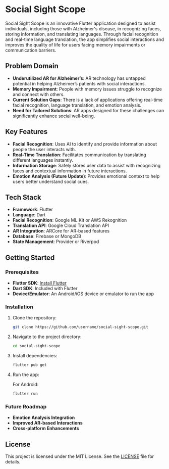 # Social Sight Scope

Social Sight Scope is an innovative Flutter application designed to assist individuals, including those with Alzheimer's disease, in recognizing faces, storing information, and translating languages. Through facial recognition and real-time language translation, the app simplifies social interactions and improves the quality of life for users facing memory impairments or communication barriers.

## Problem Domain

- **Underutilized AR for Alzheimer’s**: AR technology has untapped potential in helping Alzheimer’s patients with social interactions.
- **Memory Impairment**: People with memory issues struggle to recognize and connect with others.
- **Current Solution Gaps**: There is a lack of applications offering real-time facial recognition, language translation, and emotion analysis.
- **Need for Tailored Solutions**: AR apps designed for these challenges can significantly enhance social well-being.

## Key Features

- **Facial Recognition**: Uses AI to identify and provide information about people the user interacts with.
- **Real-Time Translation**: Facilitates communication by translating different languages instantly.
- **Information Storage**: Safely stores user data to assist with recognizing faces and contextual information in future interactions.
- **Emotion Analysis (Future Update)**: Provides emotional context to help users better understand social cues.

## Tech Stack

- **Framework**: Flutter
- **Language**: Dart
- **Facial Recognition**: Google ML Kit or AWS Rekognition
- **Translation API**: Google Cloud Translation API
- **AR Integration**: ARCore for AR-based features
- **Database**: Firebase or MongoDB
- **State Management**: Provider or Riverpod

## Getting Started

### Prerequisites

- **Flutter SDK**: [Install Flutter](https://flutter.dev/docs/get-started/install)
- **Dart SDK**: Included with Flutter
- **Device/Emulator**: An Android/iOS device or emulator to run the app

### Installation

1. Clone the repository:

    ```bash
    git clone https://github.com/username/social-sight-scope.git
    ```

2. Navigate to the project directory:

    ```bash
    cd social-sight-scope
    ```

3. Install dependencies:

    ```bash
    flutter pub get
    ```

4. Run the app:

    For Android:

    ```bash
    flutter run
    ```

### Future Roadmap

- **Emotion Analysis Integration**
- **Improved AR-based Interactions**
- **Cross-platform Enhancements**

## License

This project is licensed under the MIT License. See the [LICENSE](LICENSE) file for details.


